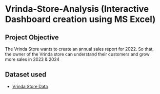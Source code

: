# Vrinda-Store-Analysis (Interactive Dashboard creation using MS Excel)
## Project Objective
The Vrinda Store wants to create an annual sales report for 2022. So that, the owner of the Vrinda store can understand their customers and grow more sales in 2023 & 2024
## Dataset used
- <a href="https://github.com/ShariqAyan/Vrinda-Store-Analysis-Excel/blob/main/Vrinda%20Store%20Data%20Analysis.xlsx">Vrinda Store Data</a>

